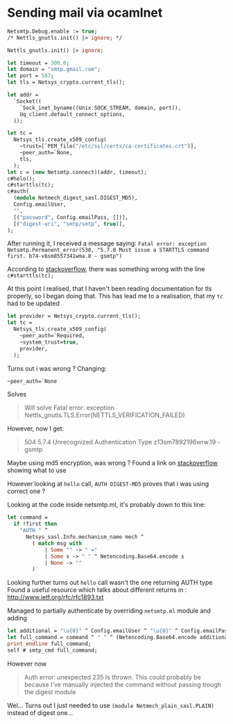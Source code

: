 # Sending mail via ocamlnet

```ocaml
Netsmtp.Debug.enable := true;
/* Nettls_gnutls.init() |> ignore; */

Nettls_gnutls.init() |> ignore;

let timeout = 300.0;
let domain = "smtp.gmail.com";
let port = 587;
let tls = Netsys_crypto.current_tls();

let addr =
  `Socket((
    `Sock_inet_byname((Unix.SOCK_STREAM, domain, port)),
    Uq_client.default_connect_options,
  ));

let tc =
  Netsys_tls.create_x509_config(
    ~trust=[`PEM_file("/etc/ssl/certs/ca-certificates.crt")],
    ~peer_auth=`None,
    tls,
  );
let c = (new Netsmtp.connect)(addr, timeout);
c#helo();
c#starttls(tc);
c#auth(
  (module Netmech_digest_sasl.DIGEST_MD5),
  Config.emailUser,
  "",
  [("password", Config.emailPass, [])],
  [("digest-uri", "smtp/smtp", true)],
);
```

After running it, I received a message saying: `Fatal error: exception Netsmtp.Permanent_error(530, "5.7.0 Must issue a STARTTLS command first. b74-v6sm8557341wma.8 - gsmtp")`

According to [stackoverflow](https://stackoverflow.com/questions/10509699/must-issue-a-starttls-command-first), there was something wrong with the line `c#starttls(tc);`

At this point I realised, that I haven't been reading documentation for tls properly, so I began doing that.
This has lead me to a realisation, that my `tc` had to be updated

```ocaml
let provider = Netsys_crypto.current_tls();
let tc =
  Netsys_tls.create_x509_config(
    ~peer_auth=`Required,
    ~system_trust=true,
    provider,
  );
```

Turns out i was wrong ? Changing:
```ocaml
~peer_auth=`None
```

Solves
> Will solve Fatal error: exception Nettls_gnutls.TLS.Error(NETTLS_VERIFICATION_FAILED)

However, now I get:
 > 504 5.7.4 Unrecognized Authentication Type z13sm7892196wrw.19 - gsmtp

Maybe using md5 encryption, was wrong ? Found a link on [stackoverflow](https://stackoverflow.com/questions/6787056/what-mechanism-does-gmail-use-for-user-authentication) showing what to use

However looking at `hello` call, `AUTH DIGEST-MD5` proves that i was using correct one ?

Looking at the code inside netsmtp.ml, it's probably down to this line:

```ocaml
let command =
  if !first then 
    "AUTH " ^
      Netsys_sasl.Info.mechanism_name mech ^
        ( match msg with
            | Some "" -> " ="
            | Some s -> " " ^ Netencoding.Base64.encode s
            | None -> ""
        )
```

Looking further turns out `hello` call wasn't the one returning AUTH type
Found a useful resource which talks about different returns in : http://www.ietf.org/rfc/rfc1893.txt

Managed to partially authenticate by overriding `netsmtp.ml` module and adding

```ocaml
let additional = "\u{0}" ^ Config.emailUser ^ "\u{0}" ^ Config.emailPass in
let full_command = command ^ " " ^ (Netencoding.Base64.encode additional) in
print_endline full_command;
self # smtp_cmd full_command;
```

However now
> Auth error: unexpected 235 
Is thrown. This could probably be because I've manually injected the command without passing trough the digest module

Wel... Turns out I just needed to use `(module Netmech_plain_sasl.PLAIN)` instead of digest one...